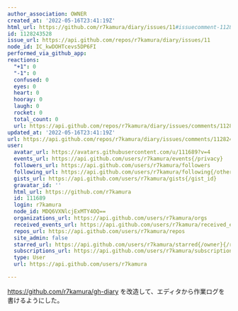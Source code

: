 ```yaml
---
author_association: OWNER
created_at: '2022-05-16T23:41:19Z'
html_url: https://github.com/r7kamura/diary/issues/11#issuecomment-1128243528
id: 1128243528
issue_url: https://api.github.com/repos/r7kamura/diary/issues/11
node_id: IC_kwDOHTcevs5DP6FI
performed_via_github_app: 
reactions:
  "+1": 0
  "-1": 0
  confused: 0
  eyes: 0
  heart: 0
  hooray: 0
  laugh: 0
  rocket: 0
  total_count: 0
  url: https://api.github.com/repos/r7kamura/diary/issues/comments/1128243528/reactions
updated_at: '2022-05-16T23:41:19Z'
url: https://api.github.com/repos/r7kamura/diary/issues/comments/1128243528
user:
  avatar_url: https://avatars.githubusercontent.com/u/111689?v=4
  events_url: https://api.github.com/users/r7kamura/events{/privacy}
  followers_url: https://api.github.com/users/r7kamura/followers
  following_url: https://api.github.com/users/r7kamura/following{/other_user}
  gists_url: https://api.github.com/users/r7kamura/gists{/gist_id}
  gravatar_id: ''
  html_url: https://github.com/r7kamura
  id: 111689
  login: r7kamura
  node_id: MDQ6VXNlcjExMTY4OQ==
  organizations_url: https://api.github.com/users/r7kamura/orgs
  received_events_url: https://api.github.com/users/r7kamura/received_events
  repos_url: https://api.github.com/users/r7kamura/repos
  site_admin: false
  starred_url: https://api.github.com/users/r7kamura/starred{/owner}{/repo}
  subscriptions_url: https://api.github.com/users/r7kamura/subscriptions
  type: User
  url: https://api.github.com/users/r7kamura

---
```

https://github.com/r7kamura/gh-diary を改造して、エディタから作業ログを書けるようにした。
